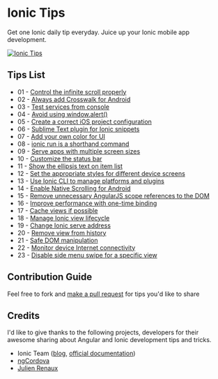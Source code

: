 # Ionic Tips

Get one Ionic daily tip everyday. Juice up your Ionic mobile app development.

[![Ionic Tips](https://img.shields.io/badge/tips-ionic-blue.svg?style=flat-square)](https://github.com/tipaday/ionictips)

## Tips List

- 01 - [Control the infinite scroll properly](tips/01-control-an-infinite-scroll-properly.md)
- 02 - [Always add Crosswalk for Android](tips/02-always-add-crosswalk-for-android.md)
- 03 - [Test services from console](tips/03-test-services-from-console.md)
- 04 - [Avoid using window.alert()](tips/04-avoid-using-window-alert.md)
- 05 - [Create a correct iOS project configuration](tips/05-create-a-correct-ios-project-configuration.md)
- 06 - [Sublime Text plugin for Ionic snippets](tips/06-sublime-text-plugin-for-ionic-snippets.md)
- 07 - [Add your own color for UI](tips/07-add-your-own-color-for-ui.md)
- 08 - [ionic run is a shorthand command](tips/08-ionic-run-is-a-shorthand-command.md)
- 09 - [Serve apps with multiple screen sizes](tips/09-server-apps-with-multiple-screen-sizes.md)
- 10 - [Customize the status bar](tips/10-customize-the-status-bar.md)
- 11 - [Show the ellipsis text on item list](tips/11-show-the-ellipsis-text-on-item-list.md)
- 12 - [Set the appropriate styles for different device screens](tips/12-set-the-appropriate-styles-for-different-device-screens.md)
- 13 - [Use Ionic CLI to manage platforms and plugins](tips/13-use-ionic-cli-to-manage-platforms-and-plugins.md)
- 14 - [Enable Native Scrolling for Android](tips/14-enable-native-scrolling-for-android.md)
- 15 - [Remove unnecessary AngularJS scope references to the DOM](tips/15-remove-unnecessary-angularjs-scope-references-to-the-dom.md)
- 16 - [Improve performance with one-time binding](tips/16-improve-performance-with-one-time-binding.md)
- 17 - [Cache views if possible](tips/17-cache-views-if-possible.md)
- 18 - [Manage Ionic view lifecycle](tips/18-manage-ionic-view-lifecycle.md)
- 19 - [Change Ionic serve address](tips/19-change-ionic-serve-address.md)
- 20 - [Remove view from history](tips/20-remove-view-from-history.md)
- 21 - [Safe DOM manipulation](tips/21-safe-dom-manipulation.md)
- 22 - [Monitor device Internet connectivity](tips/22-monitor-device-internet-connectivity.md)
- 23 - [Disable side menu swipe for a specific view](tips/23-disable-side-menu-swipe-for-a-specific-view.md)

## Contribution Guide

Feel free to fork and [make a pull request](https://github.com/tipaday/ionictips/pulls) for tips you'd like to share

## Credits

I'd like to give thanks to the following projects, developers for their awesome sharing about Angular and Ionic development tips and tricks.

* Ionic Team ([blog](blog.ionic.io), [official documentation](http://ionicframework.com/docs))
* [ngCordova](http://ngcordova.com/docs/plugins/network/)
* [Julien Renaux](http://julienrenaux.fr/2015/08/24/ultimate-angularjs-and-ionic-performance-cheat-sheet/)

